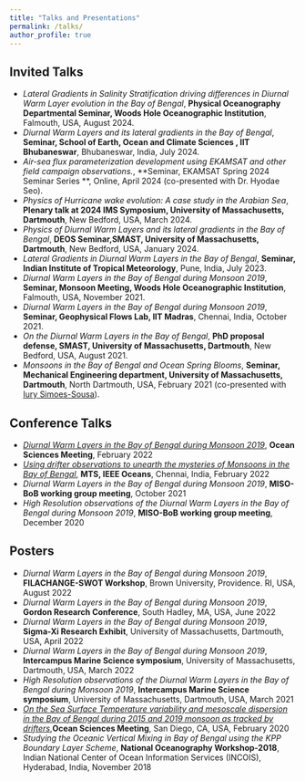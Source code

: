 ```yaml
---
title: "Talks and Presentations"
permalink: /talks/
author_profile: true
---
```


## Invited Talks
- *Lateral Gradients in Salinity Stratification driving differences in Diurnal Warm Layer evolution in the Bay of Bengal*, **Physical Oceanography Departmental Seminar, Woods Hole Oceanographic Institution**, Falmouth, USA, August 2024. 
- *Diurnal Warm Layers and its lateral gradients in the Bay of Bengal*, **Seminar, School of Earth, Ocean and Climate Sciences , IIT Bhubaneswar**, Bhubaneswar, India, July 2024. 
- *Air-sea flux parameterization development using EKAMSAT and other field campaign observations.*, **Seminar, EKAMSAT Spring 2024 Seminar Series **, Online, April 2024 (co-presented with Dr. Hyodae Seo).
- *Physics of Hurricane wake evolution: A case study in the Arabian Sea*, **Plenary talk at 2024 IMS Symposium, University of Massachusetts, Dartmouth**, New Bedford, USA, March 2024.
- *Physics of Diurnal Warm Layers and its lateral gradients in the Bay of Bengal*, **DEOS Seminar,SMAST, University of Massachusetts, Dartmouth**, New Bedford, USA, January 2024. 
- *Lateral Gradients in Diurnal Warm Layers in the Bay of Bengal*, **Seminar, Indian Institute of Tropical Meteorology**, Pune, India, July 2023. 
- *Diurnal Warm Layers in the Bay of Bengal during Monsoon 2019*, **Seminar, Monsoon Meeting, Woods Hole Oceanographic Institution**, Falmouth, USA, November 2021.
- *Diurnal Warm Layers in the Bay of Bengal during Monsoon 2019*, **Seminar, Geophysical Flows Lab, IIT Madras**, Chennai, India, October 2021.
- *On the Diurnal Warm Layers in the Bay of Bengal*, **PhD proposal defense, SMAST, University of Massachusetts, Dartmouth**, New Bedford, USA, August 2021.
- *Monsoons in the Bay of Bengal and Ocean Spring Blooms*, **Seminar, Mechanical Engineering department, University of Massachusetts, Dartmouth**, North Dartmouth, USA, February 2021 (co-presented with [Iury Simoes-Sousa](https://iuryt.github.io/)).

## Conference Talks 
- *[Diurnal Warm Layers in the Bay of Bengal during Monsoon 2019](https://osm2022.secure-platform.com/a/solicitations/3/sessiongallery/754)*, **Ocean Sciences Meeting**, February 2022
- *[Using drifter observations to unearth the mysteries of Monsoons in the Bay of Bengal](https://ieeexplore.ieee.org/abstract/document/9775481)*, **MTS, IEEE Oceans**, Chennai, India, February 2022
- *Diurnal Warm Layers in the Bay of Bengal during Monsoon 2019*, **MISO-BoB working group meeting**, October 2021
- *High Resolution observations of the Diurnal Warm Layers in the Bay of Bengal during Monsoon 2019*, **MISO-BoB working group meeting**, December 2020

## Posters 
- *Diurnal Warm Layers in the Bay of Bengal during Monsoon 2019*, **FILACHANGE-SWOT Workshop**, Brown University, Providence. RI, USA, August 2022
- *Diurnal Warm Layers in the Bay of Bengal during Monsoon 2019*, **Gordon Research Conference**, South Hadley, MA, USA, June 2022
- *Diurnal Warm Layers in the Bay of Bengal during Monsoon 2019*, **Sigma-Xi Research Exhibit**, University of Massachusetts, Dartmouth, USA, April 2022
- *Diurnal Warm Layers in the Bay of Bengal during Monsoon 2019*, **Intercampus Marine Science symposium**, University of Massachusetts, Dartmouth, USA, March 2022
- *High Resolution observations of the Diurnal Warm Layers in the Bay of Bengal during Monsoon 2019*, **Intercampus Marine Science symposium**, University of Massachusetts, Dartmouth, USA, March 2021
- *[On the Sea Surface Temperature variability and mesoscale dispersion in the Bay of Bengal during 2015 and 2019 monsoon as tracked by drifters](https://agu.confex.com/agu/osm20/meetingapp.cgi/Paper/643661)*,**Ocean Sciences Meeting**, San Diego, CA, USA, February 2020
- *Studying the Oceanic Vertical Mixing in Bay of Bengal using the KPP Boundary Layer Scheme*, **National Oceanography Workshop-2018**, Indian National Center of Ocean Information Services (INCOIS), Hyderabad, India, November 2018